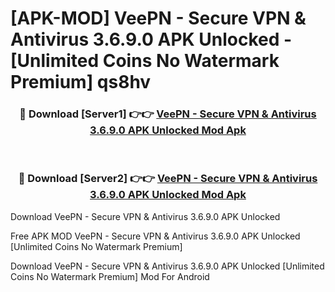 # [APK-MOD] VeePN - Secure VPN & Antivirus 3.6.9.0 APK Unlocked - [Unlimited Coins No Watermark Premium] qs8hv



<div align="center">
<h3>🔴 Download [Server1] 👉👉 <a href="https://momento.my/?title=VeePN_-_Secure_VPN_&_Antivirus_3.6.9.0_APK_Unlocked">VeePN - Secure VPN & Antivirus 3.6.9.0 APK Unlocked Mod Apk</a></h3><br>

<h3>🔴 Download [Server2] 👉👉 <a href="https://momento.my/?title=VeePN_-_Secure_VPN_&_Antivirus_3.6.9.0_APK_Unlocked">VeePN - Secure VPN & Antivirus 3.6.9.0 APK Unlocked Mod Apk</a></h3>
</div>



Download VeePN - Secure VPN & Antivirus 3.6.9.0 APK Unlocked 

Free APK MOD VeePN - Secure VPN & Antivirus 3.6.9.0 APK Unlocked [Unlimited Coins No Watermark Premium]

Download VeePN - Secure VPN & Antivirus 3.6.9.0 APK Unlocked [Unlimited Coins No Watermark Premium] Mod For Android
